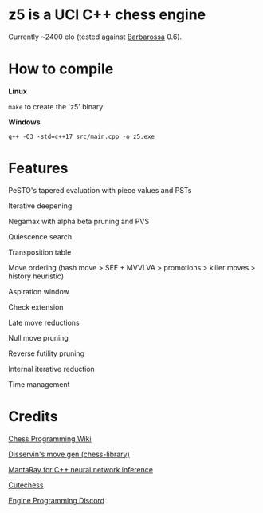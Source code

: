 # z5 is a UCI C++ chess engine

Currently ~2400 elo (tested against [Barbarossa](https://github.com/nionita/Barbarossa) 0.6).

# How to compile

**Linux**

```make``` to create the 'z5' binary

**Windows**

```g++ -O3 -std=c++17 src/main.cpp -o z5.exe```

# Features

PeSTO's tapered evaluation with piece values and PSTs

Iterative deepening

Negamax with alpha beta pruning and PVS

Quiescence search

Transposition table

Move ordering (hash move > SEE + MVVLVA > promotions > killer moves > history heuristic)

Aspiration window

Check extension

Late move reductions

Null move pruning

Reverse futility pruning

Internal iterative reduction

Time management

# Credits

[Chess Programming Wiki](https://www.chessprogramming.org/)

[Disservin's move gen (chess-library)](https://github.com/Disservin/chess-library)

[MantaRay for C++ neural network inference](https://github.com/TheBlackPlague/MantaRay)

[Cutechess](https://github.com/cutechess/cutechess)

[Engine Programming Discord](https://discord.gg/pcjr9eXK)

